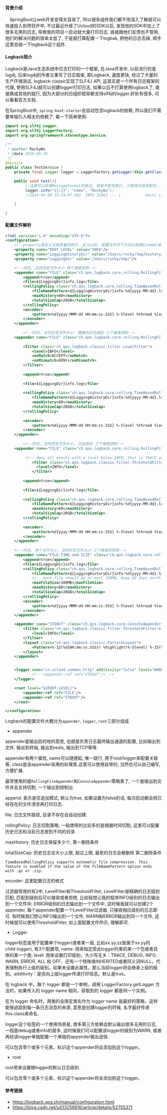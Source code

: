#### 背景介绍

&emsp;SpringBoot让web开发变得太容易了, 所以很多组件我们都不用深入了解就可以快速投入到项目开中, 不过最近升级了Ucloud的SDK以后, 发现他的SDK中加上了很多无用的日志, 导致我的项目一启动就大量打印日志, 直接跟他们反馈也不管用, 他们的解决问题的效率太低了, 于是就打算配置一下logbak, 把他的日志去掉, 顺手这里总结一下logback这个组件.

#### Logback简介

Logback是Java生态系统中日志打印的一个框架, 在Java开发中, 以前流行的是log4j, 后来log4j的作者又重写了日志框架, 即Logback, 速度更快, 经过了大量的生产环境测试, logback-classic实现了SLF4J API, 这其实是一个所有日志框架的代理, 使用SLF4J就可以创建logger打印日志, 如果以后不打算使用logback了, 直接换成其他的就行, 因为大部分的日组织框架都支持slf4j的logger.好处有很多, 可以看看官方文档.

在SpringBoot中, `spring-boot-starter`会自动包含logback的依赖, 所以我们不需要单独引入相关的依赖了. 看一下简单使用:

```java
import org.slf4j.Logger;
import org.slf4j.LoggerFactory;
import org.springframework.stereotype.Service;

/**
 * @author RockyWu
 * @date 2019-04-30
 */
@Service
public class TestService {
    private final Logger logger = LoggerFactory.getLogger(this.getClass());

    public void test(){
         //这里可以采用MessageFormat的格式, 但是不能写索引, 只使用大括号即可...
         logger.info("{}:{}", "name", "RockyWu");
         //2019-05-08 23:54:47.583  INFO 31963 --- [           main] c.m.d.jumpserver.service.TestService     : name:RockyWu

    }

}

```
 
#### 配置文件解析

```xml
<?xml version="1.0" encoding="UTF-8"?>
<configuration>
    <!--property是定义全局变量的地方, 定义以后, 配置文件的下方可以使用${name}来引用-->
    <property name="ROOT_LEVEL" value="INFO"/>
    <property name="LoggingHistoryDir" value="/Users/rocky/tmp/history/"/>
    <property name="LoggingDir" value="/Users/rocky/tmp/"/>

    <!--时间, 总的历史文件大小 两个维度控制-->
    <appender name="FILE" class="ch.qos.logback.core.rolling.RollingFileAppender">
        <append>true</append>
        <file>${LoggingDir}info.log</file>
        <rollingPolicy class="ch.qos.logback.core.rolling.TimeBasedRollingPolicy">
            <fileNamePattern>${LoggingHistoryDir}info-%d{yyyy-MM-dd}.log</fileNamePattern>
            <maxHistory>60</maxHistory>
            <totalSizeCap>20GB</totalSizeCap>
        </rollingPolicy>
        <encoder>
            <pattern>%d{yyyy-MMM-dd HH:mm:ss.SSS} %-5level %thread %logger:%line %msg%n</pattern>
        </encoder>
    </appender>
    
        <!--时间, 总的历史文件大小, 精确的日志级别 三个维度控制-->
    <appender name="FILE" class="ch.qos.logback.core.rolling.RollingFileAppender">
        
        <filter class="ch.qos.logback.classic.filter.LevelFilter">
            <level>INFO</level>
            <onMatch>ACCEPT</onMatch>
            <onMismatch>DENY</onMismatch>
        </filter>
        
        <append>true</append>
        
        <file>${LoggingDir}info.log</file>
        
        <rollingPolicy class="ch.qos.logback.core.rolling.TimeBasedRollingPolicy">
            <fileNamePattern>${LoggingHistoryDir}info-%d{yyyy-MM-dd}.log</fileNamePattern>
            <maxHistory>60</maxHistory>
            <totalSizeCap>20GB</totalSizeCap>
        </rollingPolicy>
        
        <encoder>
            <pattern>%d{yyyy-MMM-dd HH:mm:ss.SSS} %-5level %thread %logger:%line %msg%n</pattern>
        </encoder>
    </appender>
    
        <!--时间, 总的历史文件大小, 日志级别 三个维度控制-->
    <appender name="FILE" class="ch.qos.logback.core.rolling.RollingFileAppender">
        
		 <!-- deny all events with a level below INFO, that is TRACE and DEBUG -->
		    <filter class="ch.qos.logback.classic.filter.ThresholdFilter">
		      <level>INFO</level>
		    </filter>
        
        <append>true</append>
        
        <file>${LoggingDir}info.log</file>
        
        <rollingPolicy class="ch.qos.logback.core.rolling.TimeBasedRollingPolicy">
            <fileNamePattern>${LoggingHistoryDir}info-%d{yyyy-MM-dd}.log</fileNamePattern>
            <maxHistory>60</maxHistory>
            <totalSizeCap>20GB</totalSizeCap>
        </rollingPolicy>
        
        <encoder>
            <pattern>%d{yyyy-MMM-dd HH:mm:ss.SSS} %-5level %thread %logger:%line %msg%n</pattern>
        </encoder>
    </appender>
    
    <!--时间, 单个文件大小, 总的历史文件大小 三个维度的控制-->
    <appender name="FILE-TIME-and-SIZE" class="ch.qos.logback.core.rolling.SizeAndTimeBasedRollingPolicy">
        <append>true</append>
        <file>${LoggingDir}info.log</file>
        <rollingPolicy class="ch.qos.logback.core.rolling.TimeBasedRollingPolicy">
            <fileNamePattern>${LoggingHistoryDir}info-%d{yyyy-MM-dd}.%i.log</fileNamePattern>
            <!-- each file should be at most 100MB, keep 60 days worth of history, but at most 20GB, %i是文件超过阀值后会生成0, 1, 2等新文件 -->
            <maxFileSize>100MB</maxFileSize>
            <maxHistory>60</maxHistory>
            <totalSizeCap>20GB</totalSizeCap>
        </rollingPolicy>
        <encoder>
            <pattern>%d{yyyy-MMM-dd HH:mm:ss.SSS} %-5level %thread %logger:%line %msg%n</pattern>
        </encoder>
    </appender>

    <appender name="STDOUT" class="ch.qos.logback.core.ConsoleAppender">
        <filter class="ch.qos.logback.classic.filter.ThresholdFilter">
            <level>INFO</level>
        </filter>
        <layout class="ch.qos.logback.classic.PatternLayout">
            <Pattern>%-12(%d{HH:mm:ss.SSS}) %highlight(%-5level) %-15(%thread) %cyan(%-40logger{40}) %msg%n</Pattern>
        </layout>
    </appender>


    <logger name="cn.ucloud.common.http" additivity="false" level="WARN">
    		<!-- <appender-ref ref="STDOUT"/> --> 
    </logger>

    <root level="${ROOT_LEVEL}">
        <appender-ref ref="FILE"/>
        <appender-ref ref="STDOUT"/>
    </root>

</configuration>
```

Logback的配置文件大概分为`appender`, `logger`, `root`三部分组成.

* appender

appender是输出目的地的意思, 也就是负责日志最终输出通道的配置, 比如输出到文件, 输出到终端, 输出到redis, 输出到TCP等等.

appender有两个属性, name可以随便起, 唯一就行, 用于root/logger来配置关联等, class是该appender采用的处理类.这里可以使用自带的, 当然也可以自己编写, 方便扩展.

最常使用的是`RollingFileAppender`和`ConsoleAppender`策略类了, 一个是输出到文件并且支持切割, 一个输出到控制台.

append: 表示是否追加模式, 默认为true, 如果设置为false的话, 每次启动都会把已经存在的文件清空再打印日志.

file: 日志文件路径, 目录不存在会自动创建.

rollingPolicy: 日志切割策略, 一般使用的比较多的是根据时间切割, 这里可以配置历史日志和当前日志放到不同的目录.

maxHistory: 历史日志保留多少个, 第一删除条件

totalSizeCap: 历史日志总大小上限, 超过上限, 最老的日志会被删除 第二删除条件

`TimeBasedRollingPolicy supports automatic file compression. This feature is enabled if the value of the fileNamePattern option ends with .gz or .zip.`

encoder: 这里配置日志的格式

过滤器常用的有2中, LevelFilter和ThresholdFilter, LevelFilter是精确的日志级别匹配, 匹配到级别后可以接收或者拒绝, 比如我想让我的程序INFO级别的日志输出到一个文件中, ERROR级别的日志输出到一个文件中, 这时候我就可以创建2个appender, 每个appender配置一个LevelFilter过滤器, 只接收相应级别的日志即可. 有时候我们想让INFO输出到一个文件, WARN和ERROR输出到同一个文件, 这时候就可以使用ThresholdFilter, 如上面配置文件所示, 理解即可.

* Logger

logger标签是用于配置单个logger(或者某一层, 比如xx.yy.zz是属于xx.yy的child-logger), 有3个配置项, name: 用来指定受此logger约束的某一个包或者具体的某一个类; level: 用来设置打印级别，大小写无关：TRACE, DEBUG, INFO, WARN, ERROR, ALL 和 OFF，还有一个特殊值INHERITED或者同义词NULL，代表强制执行上级的级别。如果未设置此属性，那么当前logger将会继承上级的级别。additivity：是否向上级logger传递打印信息。默认是true。

在 logback 中，每个 logger 都是一个单例，调用 LoggerFactory.getLogger 方法时，如果传入的 logger name 相同，获取到的 logger 都是同一个实例。

在为 logger 命名时，用类的全限定类名作为 logger name 是最好的策略，这样能够追踪到每一条日志消息的来源, 意思是创建logger的时候, 名字最好传递this.class来命名.

logger这个标签的一个使用场景是, 很多第三方依赖会默认输出很多无用的日志, 一般是debug或者info的居多, 这时候我们可以配置该logger的级别为WARN, 或者再给该logger单独配置一个单独的appender输出途径.

<logger>可以包含零个或多个<appender-ref>元素，标识这个appender将会添加到这个logger。

* root

root用来设置根logger的默认日志级别.

<root>可以包含零个或多个<appender-ref>元素，标识这个appender将会添加到这个logger。


#### 参考链接

* https://logback.qos.ch/manual/configuration.html
* https://blog.csdn.net/u013256816/article/details/52755371



 